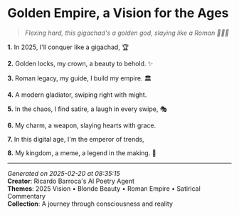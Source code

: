 # Golden Empire, a Vision for the Ages

> *Flexing hard, this gigachad's a golden god, slaying like a Roman 💪🏼✨*

**1.** In 2025, I'll conquer like a gigachad, 🏆


**2.** Golden locks, my crown, a beauty to behold. ✨


**3.** Roman legacy, my guide, I build my empire. 🏛️


**4.** A modern gladiator, swiping right with might.


**5.** In the chaos, I find satire, a laugh in every swipe, 🎭


**6.** My charm, a weapon, slaying hearts with grace.


**7.** In this digital age, I'm the emperor of trends,


**8.** My kingdom, a meme, a legend in the making. 👑



---

*Generated on 2025-02-20 at 08:35:15*  
**Creator**: Ricardo Barroca's AI Poetry Agent  
**Themes**: 2025 Vision • Blonde Beauty • Roman Empire • Satirical Commentary  
**Collection**: A journey through consciousness and reality